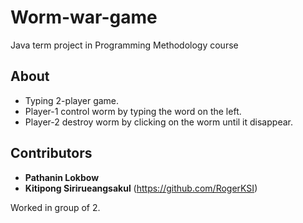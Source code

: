 # Worm-war-game
Java term project in Programming Methodology course

## About
* Typing 2-player game.
* Player-1 control worm by typing the word on the left.
* Player-2 destroy worm by clicking on the worm until it disappear.

## Contributors
* **Pathanin Lokbow**
* **Kitipong Sirirueangsakul** (https://github.com/RogerKSI)

Worked in group of 2.
